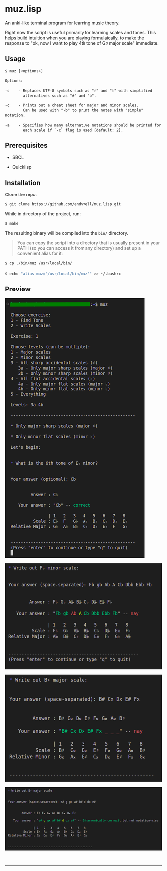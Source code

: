 # muz.lisp

An anki-like terminal program for learning music theory.

Right now the script is useful primarily for learning scales and tones. This helps build intuition when you are playing formulaically, to make the response to "ok, now I want to play 4th tone of G♯ major scale" immediate.

## Usage

```bash
$ muz [<options>]
```

```text
Options:

-s    - Replaces UTF-8 symbols such as "♯" and "♭" with simplified
        alternatives such as "#" and "b".

-c    - Prints out a cheat sheet for major and minor scales.
        Can be used with "-b" to print the notes with "simple" notation.

-a    - Specifies how many alternative notations should be printed for
        each scale if `-c` flag is used [default: 2].
```

## Prerequisites

* SBCL

* Quicklisp

## Installation

Clone the repo:

```bash
$ git clone https://github.com/endvvell/muz.lisp.git
```

While in directory of the project, run:

```bash
$ make
```

The resulting binary will be compiled into the `bin/` directory.

> You can copy the script into a directory that is usually present in your PATH (so you can access it from any directory) and set up a convenient alias for it:

```bash
$ cp ./bin/muz /usr/local/bin/

$ echo "alias muz='/usr/local/bin/muz'" >> ~/.bashrc
```

## Preview

![muz_preview_1](./preview_assets/muz_preview_1.png)

![muz_preview_2](./preview_assets/muz_preview_2.png)

![muz_preview_3](./preview_assets/muz_preview_3.png)

![muz_preview_4](./preview_assets/muz_preview_4.png)

<br/>

---
